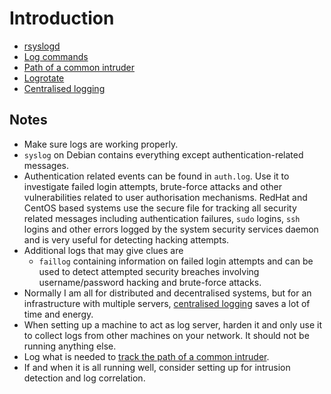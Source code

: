# Introduction

* [rsyslogd](rsyslogd.md)
* [Log commands](log-commands.md)
* [Path of a common intruder](intruder-path.md)
* [Logrotate](rotate.md)
* [Centralised logging](centralised.md)

## Notes

* Make sure logs are working properly.
* `syslog` on Debian contains everything except authentication-related messages. 
* Authentication related events can be found in `auth.log`. Use it to investigate failed login attempts, brute-force attacks and other vulnerabilities related to user authorisation mechanisms. RedHat and CentOS based systems use the secure file for tracking all security related messages including authentication failures, `sudo` logins, `ssh` logins and other errors logged by the system security services daemon and is very useful for detecting hacking attempts.
* Additional logs that may give clues are 
  * `faillog` containing information on failed login attempts and can be used to detect attempted security breaches involving username/password hacking and brute-force attacks.
* Normally I am all for distributed and decentralised systems, but for an infrastructure with multiple servers, [centralised logging](centralised.md) saves a lot of time and energy.
* When setting up a machine to act as log server, harden it and only use it to collect logs from other machines on your network. It should not be running anything else.
* Log what is needed to [track the path of a common intruder](intruder-path.md).
* If and when it is all running well, consider setting up for intrusion detection and log correlation.

